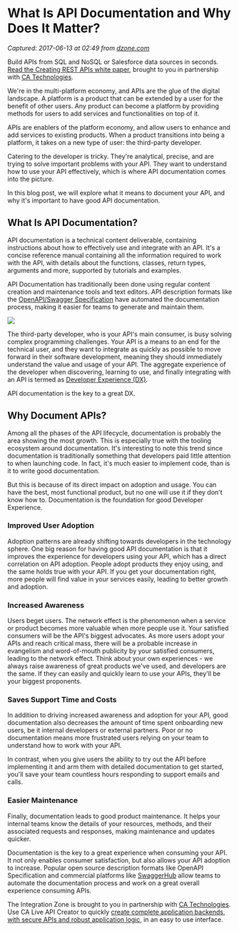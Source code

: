# What Is API Documentation and Why Does It Matter?

_Captured: 2017-06-13 at 02:49 from [dzone.com](https://dzone.com/articles/what-is-api-documentation-and-why-does-it-matter?oid=twitter&utm_content=buffer3d0c6&utm_medium=social&utm_source=twitter.com&utm_campaign=buffer)_

Build APIs from SQL and NoSQL or Salesforce data sources in seconds.[ Read the Creating REST APIs white paper](https://dzone.com/go?i=142024&u=https%3A%2F%2Fad.doubleclick.net%2Fddm%2Ftrackclk%2FN6040.130331DZONE%2FB11298547.150503462%3Bdc_trk_aid%3D321267892%3Bdc_trk_cid%3D81668997%3Bdc_lat%3D%3Bdc_rdid%3D%3Btag_for_child_directed_treatment%3D), brought to you in partnership with [CA Technologies](https://dzone.com/go?i=142024&u=https%3A%2F%2Fad.doubleclick.net%2Fddm%2Ftrackclk%2FN6040.130331DZONE%2FB11298547.150503462%3Bdc_trk_aid%3D321267892%3Bdc_trk_cid%3D81668997%3Bdc_lat%3D%3Bdc_rdid%3D%3Btag_for_child_directed_treatment%3D).

We're in the multi-platform economy, and APIs are the glue of the digital landscape. A platform is a product that can be extended by a user for the benefit of other users. Any product can become a platform by providing methods for users to add services and functionalities on top of it.

APIs are enablers of the platform economy, and allow users to enhance and add services to existing products. When a product transitions into being a platform, it takes on a new type of user: the third-party developer.

Catering to the developer is tricky. They're analytical, precise, and are trying to solve important problems with your API. They want to understand how to use your API effectively, which is where API documentation comes into the picture.

In this blog post, we will explore what it means to document your API, and why it's important to have good API documentation.

## What Is API Documentation?

API documentation is a technical content deliverable, containing instructions about how to effectively use and integrate with an API. It's a concise reference manual containing all the information required to work with the API, with details about the functions, classes, return types, arguments and more, supported by tutorials and examples.

API Documentation has traditionally been done using regular content creation and maintenance tools and text editors. API description formats like the [OpenAPI/Swagger Specification](http://swagger.io/specification/) have automated the documentation process, making it easier for teams to generate and maintain them.

![](https://i2.wp.com/swaggerhub.com/wp-content/uploads/2017/06/SwaggerUIExample.png?w=1360)

The third-party developer, who is your API's main consumer, is busy solving complex programming challenges. Your API is a means to an end for the technical user, and they want to integrate as quickly as possible to move forward in their software development, meaning they should immediately understand the value and usage of your API. The aggregate experience of the developer when discovering, learning to use, and finally integrating with an API is termed as [Developer Experience (DX)](https://swaggerhub.com/blog/api-documentation/api-documentation-and-developer-experience/).

API documentation is the key to a great DX.

## Why Document APIs?

Among all the phases of the API lifecycle, documentation is probably the area showing the most growth. This is especially true with the tooling ecosystem around documentation. It's interesting to note this trend since documentation is traditionally something that developers paid little attention to when launching code. In fact, it's much easier to implement code, than is it to write good documentation.

But this is because of its direct impact on adoption and usage. You can have the best, most functional product, but no one will use it if they don't know how to. Documentation is the foundation for good Developer Experience.

### Improved User Adoption

Adoption patterns are already shifting towards developers in the technology sphere. One big reason for having good API documentation is that it improves the experience for developers using your API, which has a direct correlation on API adoption. People adopt products they enjoy using, and the same holds true with your API. If you get your documentation right, more people will find value in your services easily, leading to better growth and adoption.

### Increased Awareness

Users beget users. The network effect is the phenomenon when a service or product becomes more valuable when more people use it. Your satisfied consumers will be the API's biggest advocates. As more users adopt your APIs and reach critical mass, there will be a probable increase in evangelism and word-of-mouth publicity by your satisfied consumers, leading to the network effect. Think about your own experiences - we always raise awareness of great products we've used, and developers are the same. If they can easily and quickly learn to use your APIs, they'll be your biggest proponents.

### Saves Support Time and Costs

In addition to driving increased awareness and adoption for your API, good documentation also decreases the amount of time spent onboarding new users, be it internal developers or external partners. Poor or no documentation means more frustrated users relying on your team to understand how to work with your API.

In contrast, when you give users the ability to try out the API before implementing it and arm them with detailed documentation to get started, you'll save your team countless hours responding to support emails and calls.

### Easier Maintenance

Finally, documentation leads to good product maintenance. It helps your internal teams know the details of your resources, methods, and their associated requests and responses, making maintenance and updates quicker.

Documentation is the key to a great experience when consuming your API. It not only enables consumer satisfaction, but also allows your API adoption to increase. Popular open source description formats like OpenAPI Specification and commercial platforms like [SwaggerHub](https://swaggerhub.com/) allow teams to automate the documentation process and work on a great overall experience consuming APIs.

The Integration Zone is brought to you in partnership with [CA Technologies](https://dzone.com/go?i=142025&u=https%3A%2F%2Fad.doubleclick.net%2Fddm%2Ftrackclk%2FN6040.130331DZONE%2FB11298547.150503463%3Bdc_trk_aid%3D321267794%3Bdc_trk_cid%3D81669195%3Bdc_lat%3D%3Bdc_rdid%3D%3Btag_for_child_directed_treatment%3D). Use CA Live API Creator to quickly [create complete application backends, with secure APIs and robust application logic](https://dzone.com/go?i=142025&u=https%3A%2F%2Fad.doubleclick.net%2Fddm%2Ftrackclk%2FN6040.130331DZONE%2FB11298547.150503463%3Bdc_trk_aid%3D321267794%3Bdc_trk_cid%3D81669195%3Bdc_lat%3D%3Bdc_rdid%3D%3Btag_for_child_directed_treatment%3D), in an easy to use interface.
